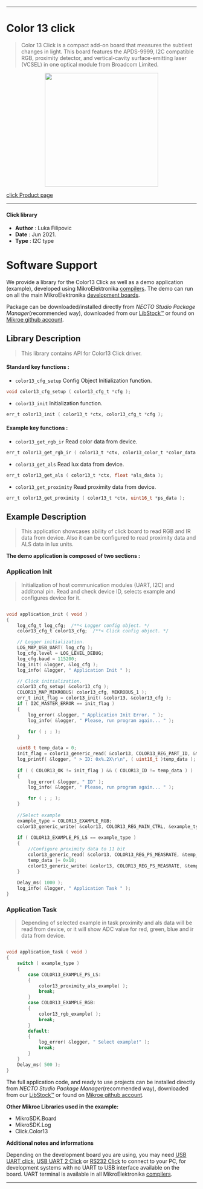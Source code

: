 
---
# Color 13 click

> Color 13 Click is a compact add-on board that measures the subtlest changes in light. This board features the APDS-9999, I2C compatible RGB, proximity detector, and vertical-cavity surface-emitting laser (VCSEL) in one optical module from Broadcom Limited.

<p align="center">
  <img src="https://download.mikroe.com/images/click_for_ide/color_13_click.png" height=300px>
</p>

[click Product page](https://www.mikroe.com/color-13-click)

---


#### Click library

- **Author**        : Luka Filipovic
- **Date**          : Jun 2021.
- **Type**          : I2C type


# Software Support

We provide a library for the Color13 Click
as well as a demo application (example), developed using MikroElektronika
[compilers](https://www.mikroe.com/necto-studio).
The demo can run on all the main MikroElektronika [development boards](https://www.mikroe.com/development-boards).

Package can be downloaded/installed directly from *NECTO Studio Package Manager*(recommended way), downloaded from our [LibStock&trade;](https://libstock.mikroe.com) or found on [Mikroe github account](https://github.com/MikroElektronika/mikrosdk_click_v2/tree/master/clicks).

## Library Description

> This library contains API for Color13 Click driver.

#### Standard key functions :

- `color13_cfg_setup` Config Object Initialization function.
```c
void color13_cfg_setup ( color13_cfg_t *cfg );
```

- `color13_init` Initialization function.
```c
err_t color13_init ( color13_t *ctx, color13_cfg_t *cfg );
```

#### Example key functions :

- `color13_get_rgb_ir` Read color data from device.
```c
err_t color13_get_rgb_ir ( color13_t *ctx, color13_color_t *color_data );
```

- `color13_get_als` Read lux data from device.
```c
err_t color13_get_als ( color13_t *ctx, float *als_data );
```

- `color13_get_proximity` Read proximity data from device.
```c
err_t color13_get_proximity ( color13_t *ctx, uint16_t *ps_data );
```

## Example Description

> This application showcases ability of click board to read RGB and IR data
from device. Also it can be configured to read proximity data and
ALS data in lux units.

**The demo application is composed of two sections :**

### Application Init

> Initialization of host communication modules (UART, I2C) and additonal pin.
Read and check device ID, selects example and configures device for it.

```c

void application_init ( void ) 
{
    log_cfg_t log_cfg;  /**< Logger config object. */
    color13_cfg_t color13_cfg;  /**< Click config object. */

    // Logger initialization.
    LOG_MAP_USB_UART( log_cfg );
    log_cfg.level = LOG_LEVEL_DEBUG;
    log_cfg.baud = 115200;
    log_init( &logger, &log_cfg );
    log_info( &logger, " Application Init " );

    // Click initialization.
    color13_cfg_setup( &color13_cfg );
    COLOR13_MAP_MIKROBUS( color13_cfg, MIKROBUS_1 );
    err_t init_flag = color13_init( &color13, &color13_cfg );
    if ( I2C_MASTER_ERROR == init_flag ) 
    {
        log_error( &logger, " Application Init Error. " );
        log_info( &logger, " Please, run program again... " );

        for ( ; ; );
    }

    uint8_t temp_data = 0;
    init_flag = color13_generic_read( &color13, COLOR13_REG_PART_ID, &temp_data, 1 );
    log_printf( &logger, " > ID: 0x%.2X\r\n", ( uint16_t )temp_data );
    
    if ( ( COLOR13_OK != init_flag ) && ( COLOR13_ID != temp_data ) )
    {
        log_error( &logger, " ID" );
        log_info( &logger, " Please, run program again... " );

        for ( ; ; );
    }
    
    //Select example
    example_type = COLOR13_EXAMPLE_RGB;
    color13_generic_write( &color13, COLOR13_REG_MAIN_CTRL, &example_type, 1 );
    
    if ( COLOR13_EXAMPLE_PS_LS == example_type )
    {
        //Configure proximity data to 11 bit
        color13_generic_read( &color13, COLOR13_REG_PS_MEASRATE, &temp_data, 1 );
        temp_data |= 0x18;
        color13_generic_write( &color13, COLOR13_REG_PS_MEASRATE, &temp_data, 1 );
    }
    
    Delay_ms( 1000 );
    log_info( &logger, " Application Task " );
}

```

### Application Task

> Depending of selected example in task proximity and als data will be read from
device, or it will show ADC value for red, green, blue and ir data from device.

```c

void application_task ( void ) 
{
    switch ( example_type )
    {
        case COLOR13_EXAMPLE_PS_LS:
        {
            color13_proximity_als_example( );
            break;
        }
        case COLOR13_EXAMPLE_RGB:
        {
            color13_rgb_example( );
            break;
        }
        default:
        {
            log_error( &logger, " Select example!" );
            break;
        }
    }
    Delay_ms( 500 );
}

```

The full application code, and ready to use projects can be installed directly from *NECTO Studio Package Manager*(recommended way), downloaded from our [LibStock&trade;](https://libstock.mikroe.com) or found on [Mikroe github account](https://github.com/MikroElektronika/mikrosdk_click_v2/tree/master/clicks).

**Other Mikroe Libraries used in the example:**

- MikroSDK.Board
- MikroSDK.Log
- Click.Color13

**Additional notes and informations**

Depending on the development board you are using, you may need
[USB UART click](https://www.mikroe.com/usb-uart-click),
[USB UART 2 Click](https://www.mikroe.com/usb-uart-2-click) or
[RS232 Click](https://www.mikroe.com/rs232-click) to connect to your PC, for
development systems with no UART to USB interface available on the board. UART
terminal is available in all MikroElektronika
[compilers](https://shop.mikroe.com/compilers).

---
